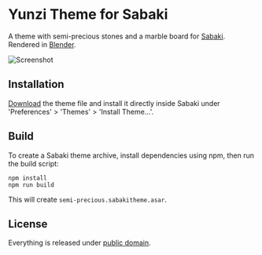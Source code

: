 # Yunzi Theme for Sabaki

A theme with semi-precious stones and a marble board for [Sabaki](http://sabaki.yichuanshen.de/).
Rendered in [Blender](https://www.blender.org/).

![Screenshot](SemiPreciousScreenshot.png)

## Installation

[Download](https://github.com/billhails/SabakiThemes/releases) the theme file and install it directly inside Sabaki
under 'Preferences' > 'Themes' > 'Install Theme...'.

## Build

To create a Sabaki theme archive, install dependencies using npm, then run the build script:

~~~
npm install
npm run build
~~~

This will create `semi-precious.sabakitheme.asar`.

## License

Everything is released under [public domain](http://creativecommons.org/publicdomain/zero/1.0/).
